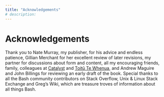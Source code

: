 ```yaml
---
title: "Acknowledgements"
# description:
---
```


# Acknowledgements


Thank you to Nate Murray, my publisher, for his advice and endless patience, Gillian Merchant for her excellent review of later revisions, my partner for discussions about form and content, all my encouraging friends, family, colleagues at [Catalyst](https://www.catalyst.net.nz/) and [Toitū Te Whenua](https://www.linz.govt.nz/), and Andrew Maguire and John Billings for reviewing an early draft of the book. Special thanks to all the Bash community contributors on Stack Overflow, Unix & Linux Stack Exchange and Greg’s Wiki, which are treasure troves of information about all things Bash.
